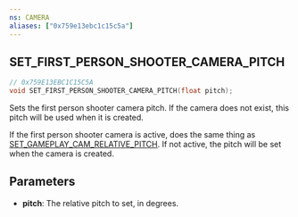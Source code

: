 ```yaml
---
ns: CAMERA
aliases: ["0x759e13ebc1c15c5a"]
---
```

## SET_FIRST_PERSON_SHOOTER_CAMERA_PITCH

```c
// 0x759E13EBC1C15C5A
void SET_FIRST_PERSON_SHOOTER_CAMERA_PITCH(float pitch);
```

Sets the first person shooter camera pitch. If the camera does not exist, this pitch will be used when it is created.

If the first person shooter camera is active, does the same thing as [SET_GAMEPLAY_CAM_RELATIVE_PITCH](#_0x6D0858B8EDFD2B7D). If not active, the pitch will be set when the camera is created.


## Parameters
* **pitch**: The relative pitch to set, in degrees.
